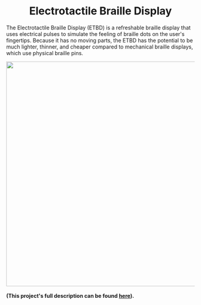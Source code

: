 <h1 align="center">Electrotactile Braille Display</h1>

The Electrotactile Braille Display (ETBD) is a refreshable braille display that uses electrical pulses to simulate the feeling of braille dots on the user's fingertips. 
Because it has no moving parts, the ETBD has the potential to be much lighter, thinner, and cheaper compared to mechanical braille displays, which use physical braille pins.

<div align="center">
  <img src="https://user-images.githubusercontent.com/69165598/127417532-eb0e6ea6-da88-450e-bb05-25d5a5102f7c.jpg" width="600px">
</div>
<br>
<b>(This project's full description can be found <a href="https://tanjeffreyz.github.io/electrotactile-braille-display">here</a>).</b>
